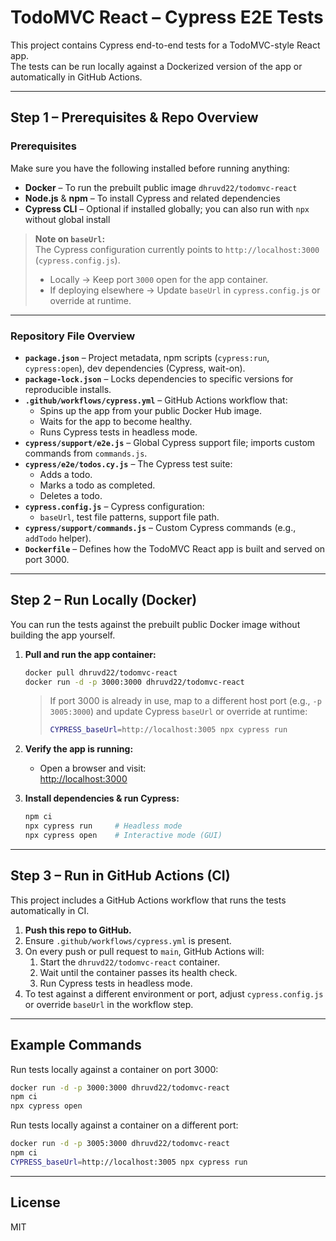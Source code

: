 # TodoMVC React – Cypress E2E Tests

This project contains Cypress end-to-end tests for a TodoMVC-style React app.  
The tests can be run locally against a Dockerized version of the app or automatically in GitHub Actions.

---

## Step 1 – Prerequisites & Repo Overview

### Prerequisites
Make sure you have the following installed before running anything:

- **Docker** – To run the prebuilt public image `dhruvd22/todomvc-react`
- **Node.js** & **npm** – To install Cypress and related dependencies
- **Cypress CLI** – Optional if installed globally; you can also run with `npx` without global install

> **Note on `baseUrl`:**  
> The Cypress configuration currently points to `http://localhost:3000` (`cypress.config.js`).  
> - Locally → Keep port `3000` open for the app container.  
> - If deploying elsewhere → Update `baseUrl` in `cypress.config.js` or override at runtime.

---

### Repository File Overview

- **`package.json`** – Project metadata, npm scripts (`cypress:run`, `cypress:open`), dev dependencies (Cypress, wait-on).
- **`package-lock.json`** – Locks dependencies to specific versions for reproducible installs.
- **`.github/workflows/cypress.yml`** – GitHub Actions workflow that:
  - Spins up the app from your public Docker Hub image.
  - Waits for the app to become healthy.
  - Runs Cypress tests in headless mode.
- **`cypress/support/e2e.js`** – Global Cypress support file; imports custom commands from `commands.js`.
- **`cypress/e2e/todos.cy.js`** – The Cypress test suite:
  - Adds a todo.
  - Marks a todo as completed.
  - Deletes a todo.
- **`cypress.config.js`** – Cypress configuration:
  - `baseUrl`, test file patterns, support file path.
- **`cypress/support/commands.js`** – Custom Cypress commands (e.g., `addTodo` helper).
- **`Dockerfile`** – Defines how the TodoMVC React app is built and served on port 3000.

---

## Step 2 – Run Locally (Docker)

You can run the tests against the prebuilt public Docker image without building the app yourself.

1. **Pull and run the app container:**
    ```bash
    docker pull dhruvd22/todomvc-react
    docker run -d -p 3000:3000 dhruvd22/todomvc-react
    ```
    > If port 3000 is already in use, map to a different host port (e.g., `-p 3005:3000`) and update Cypress `baseUrl` or override at runtime:
    > ```bash
    > CYPRESS_baseUrl=http://localhost:3005 npx cypress run
    > ```

2. **Verify the app is running:**
    - Open a browser and visit:  
      [http://localhost:3000](http://localhost:3000)

3. **Install dependencies & run Cypress:**
    ```bash
    npm ci
    npx cypress run     # Headless mode
    npx cypress open    # Interactive mode (GUI)
    ```

---

## Step 3 – Run in GitHub Actions (CI)

This project includes a GitHub Actions workflow that runs the tests automatically in CI.

1. **Push this repo to GitHub.**
2. Ensure `.github/workflows/cypress.yml` is present.
3. On every push or pull request to `main`, GitHub Actions will:
    1. Start the `dhruvd22/todomvc-react` container.
    2. Wait until the container passes its health check.
    3. Run Cypress tests in headless mode.
4. To test against a different environment or port, adjust `cypress.config.js` or override `baseUrl` in the workflow step.

---

## Example Commands

Run tests locally against a container on port 3000:
```bash
docker run -d -p 3000:3000 dhruvd22/todomvc-react
npm ci
npx cypress open
```

Run tests locally against a container on a different port:
```bash
docker run -d -p 3005:3000 dhruvd22/todomvc-react
npm ci
CYPRESS_baseUrl=http://localhost:3005 npx cypress run
```

---

## License
MIT
